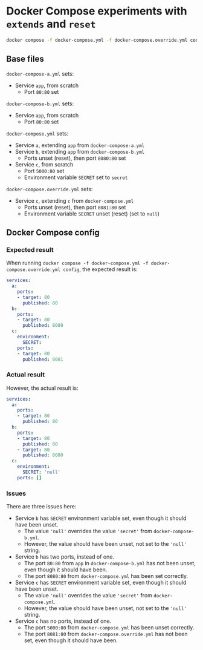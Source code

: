 # Docker Compose experiments with `extends` and `reset`

```bash
docker compose -f docker-compose.yml -f docker-compose.override.yml config
```


## Base files

`docker-compose-a.yml` sets:
- Service `app`, from scratch
  - Port `80:80` set

`docker-compose-b.yml` sets:
- Service `app`, from scratch
  - Port `80:80` set

`docker-compose.yml` sets:
- Service `a`, extending `app` from `docker-compose-a.yml`
- Service `b`, extending `app` from `docker-compose-b.yml`
  - Ports unset (reset), then port `8080:80` set
- Service `c`, from scratch
  - Port `5000:80` set
  - Environment variable `SECRET` set to `secret`

`docker-compose.override.yml` sets:
- Service `c`, extending `c` from `docker-compose.yml`
  - Ports unset (reset), then port `8081:80` set
  - Environment variable `SECRET` unset (reset) (set to `null`)


## Docker Compose config

### Expected result

When running `docker compose -f docker-compose.yml -f docker-compose.override.yml config`, the expected result is:

```yaml
services:
  a:
    ports:
    - target: 80
      published: 80
  b:
    ports:
    - target: 80
      published: 8080
  c:
    environment:
      SECRET:
    ports:
    - target: 80
      published: 8081
```

### Actual result

However, the actual result is:

```yaml
services:
  a:
    ports:
    - target: 80
      published: 80
  b:
    ports:
    - target: 80
      published: 80
    - target: 80
      published: 8080
  c:
    environment:
      SECRET: 'null'
    ports: []
```

### Issues

There are three issues here:
- Service `b` has `SECRET` environment variable set, even though it should have been unset.
  - The value `'null'` overrides the value `'secret'` from `docker-compose-b.yml`.
  - However, the value should have been unset, not set to the `'null'` string.
- Service `b` has two ports, instead of one.
  - The port `80:80` from `app` in `docker-compose-b.yml` has not been unset, even though it should have been.
  - The port `8080:80` from `docker-compose.yml` has been set correctly.
- Service `c` has `SECRET` environment variable set, even though it should have been unset.
  - The value `'null'` overrides the value `'secret'` from `docker-compose.yml`.
  - However, the value should have been unset, not set to the `'null'` string.
- Service `c` has no ports, instead of one.
  - The port `5000:80` from `docker-compose.yml` has been unset correctly.
  - The port `8081:80` from `docker-compose.override.yml` has not been set, even though it should have been.

